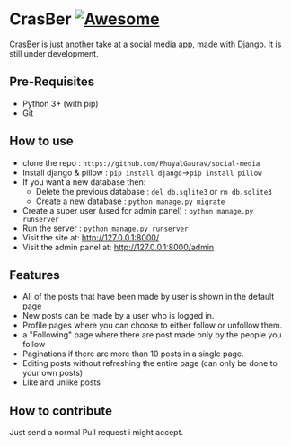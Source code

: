 # CrasBer [![Awesome](https://awesome.re/badge.svg)](https://awesome.re)

CrasBer is just another take at a social media app, made with Django. It is still under development.

## Pre-Requisites
* Python 3+ (with pip)
* Git

## How to use
* clone the repo :  `https://github.com/PhuyalGaurav/social-media `
* Install django & pillow : `pip install django`->`pip install pillow`
* If you want a new database then: 
	* Delete the previous database : `del db.sqlite3` or `rm db.sqlite3`  
	* Create a new database : `python manage.py migrate`
* Create a super user (used for admin panel) : `python manage.py runserver`
* Run the server : `python manage.py runserver`
* Visit the site at: http://127.0.0.1:8000/   
* Visit the admin panel at: http://127.0.0.1:8000/admin

## Features
* All of the posts that have been made by user is shown in the default page
* New posts can be made by a user who is logged in.
* Profile pages where you can choose to either follow or unfollow them.
* a "Following" page where there are post made only by the people you follow
* Paginations if there are more than 10 posts in a single page.
* Editing posts without refreshing the entire page (can only be done to your own posts)
* Like and unlike posts

## How to contribute  
 Just send a normal Pull request i might accept.

